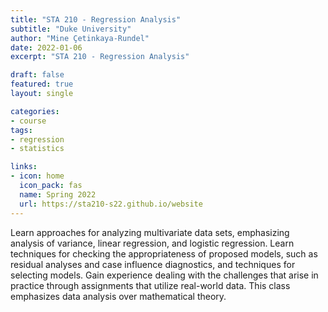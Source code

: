 ```yaml
---
title: "STA 210 - Regression Analysis"
subtitle: "Duke University"
author: "Mine Çetinkaya-Rundel"
date: 2022-01-06
excerpt: "STA 210 - Regression Analysis"

draft: false
featured: true
layout: single

categories:
- course
tags:
- regression
- statistics

links:
- icon: home
  icon_pack: fas
  name: Spring 2022
  url: https://sta210-s22.github.io/website
---
```


Learn approaches for analyzing multivariate data sets, emphasizing analysis of variance, linear regression, and logistic regression. Learn techniques for checking the appropriateness of proposed models, such as residual analyses and case influence diagnostics, and techniques for selecting models. Gain experience dealing with the challenges that arise in practice through assignments that utilize real-world data. This class emphasizes data analysis over mathematical theory.
